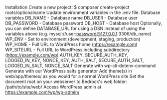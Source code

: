 Installation
Create a new project:
$ composer create-project roots/optionalname
Update environment variables in the .env file:
Database variables
DB_NAME - Database name
DB_USER - Database user
DB_PASSWORD - Database password
DB_HOST - Database host
Optionally, you can define DATABASE_URL for using a DSN instead of using the variables above (e.g. mysql://user:password@127.0.0.1:3306/db_name)
WP_ENV - Set to environment (development, staging, production)
WP_HOME - Full URL to WordPress home (https://example.com)
WP_SITEURL - Full URL to WordPress including subdirectory (https://example.com/wp)
AUTH_KEY, SECURE_AUTH_KEY, LOGGED_IN_KEY, NONCE_KEY, AUTH_SALT, SECURE_AUTH_SALT, LOGGED_IN_SALT, NONCE_SALT
Generate with wp-cli-dotenv-command
Generate with our WordPress salts generator
Add theme(s) in web/app/themes/ as you would for a normal WordPress site
Set the document root on your webserver to Bedrock's web folder: /path/to/site/web/
Access WordPress admin at https://example.com/wp/wp-admin/
